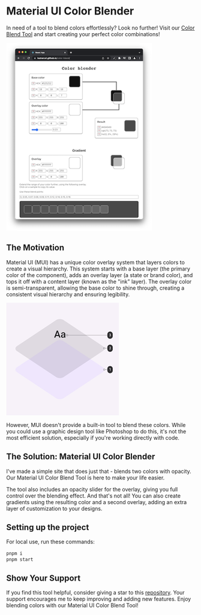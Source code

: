 # Material UI Color Blender

In need of a tool to blend colors effortlessly? Look no further! Visit our [Color Blend Tool](https://kutneruri.github.io/color-blend/) and start creating your perfect color combinations!

![Screenshot](./readme/screenshot.png)

## The Motivation

Material UI (MUI) has a unique color overlay system that layers colors to create a visual hierarchy. This system starts with a base layer (the primary color of the component), adds an overlay layer (a state or brand color), and tops it off with a content layer (known as the "ink" layer). The overlay color is semi-transparent, allowing the base color to shine through, creating a consistent visual hierarchy and ensuring legibility.

![Color Overlay System](./readme/color-layers.png)

However, MUI doesn't provide a built-in tool to blend these colors. While you could use a graphic design tool like Photoshop to do this, it's not the most efficient solution, especially if you're working directly with code.

## The Solution: Material UI Color Blender

I've made a simple site that does just that - blends two colors with opacity. Our Material UI Color Blend Tool is here to make your life easier.

The tool also includes an opacity slider for the overlay, giving you full control over the blending effect. And that's not all! You can also create gradients using the resulting color and a second overlay, adding an extra layer of customization to your designs.

## Setting up the project

For local use, run these commands:

```
pnpm i
pnpm start
```

## Show Your Support

If you find this tool helpful, consider giving a star to this [repository](https://github.com/kutneruri/color-blend). Your support encourages me to keep improving and adding new features. Enjoy blending colors with our Material UI Color Blend Tool!
